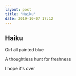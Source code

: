 ```yaml
---
layout: post
title: "Haiku"
date: 2019-10-07 17:12
---
```

Haiku
-
Girl all painted blue

A thoughtless hunt for freshness

I hope it's over
